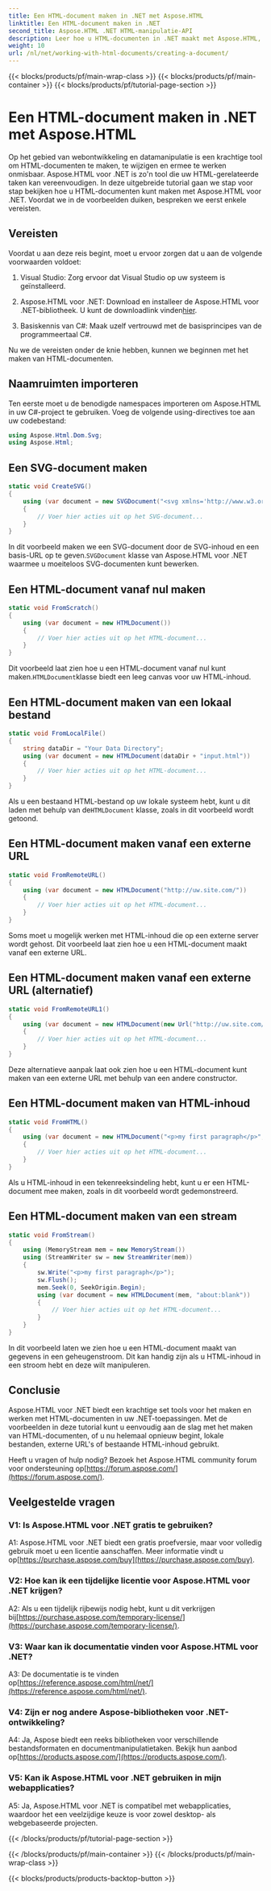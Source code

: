```yaml
---
title: Een HTML-document maken in .NET met Aspose.HTML
linktitle: Een HTML-document maken in .NET
second_title: Aspose.HTML .NET HTML-manipulatie-API
description: Leer hoe u HTML-documenten in .NET maakt met Aspose.HTML, vanaf nul of vanaf URL's. Een uitgebreide tutorial voor webontwikkelaars.
weight: 10
url: /nl/net/working-with-html-documents/creating-a-document/
---
```


{{< blocks/products/pf/main-wrap-class >}}
{{< blocks/products/pf/main-container >}}
{{< blocks/products/pf/tutorial-page-section >}}

# Een HTML-document maken in .NET met Aspose.HTML


Op het gebied van webontwikkeling en datamanipulatie is een krachtige tool om HTML-documenten te maken, te wijzigen en ermee te werken onmisbaar. Aspose.HTML voor .NET is zo'n tool die uw HTML-gerelateerde taken kan vereenvoudigen. In deze uitgebreide tutorial gaan we stap voor stap bekijken hoe u HTML-documenten kunt maken met Aspose.HTML voor .NET. Voordat we in de voorbeelden duiken, bespreken we eerst enkele vereisten.

## Vereisten

Voordat u aan deze reis begint, moet u ervoor zorgen dat u aan de volgende voorwaarden voldoet:

1. Visual Studio: Zorg ervoor dat Visual Studio op uw systeem is geïnstalleerd.

2. Aspose.HTML voor .NET: Download en installeer de Aspose.HTML voor .NET-bibliotheek. U kunt de downloadlink vinden[hier](https://releases.aspose.com/html/net/).

3. Basiskennis van C#: Maak uzelf vertrouwd met de basisprincipes van de programmeertaal C#.

Nu we de vereisten onder de knie hebben, kunnen we beginnen met het maken van HTML-documenten.

## Naamruimten importeren

Ten eerste moet u de benodigde namespaces importeren om Aspose.HTML in uw C#-project te gebruiken. Voeg de volgende using-directives toe aan uw codebestand:

```csharp
using Aspose.Html.Dom.Svg;
using Aspose.Html;
```

## Een SVG-document maken

```csharp
static void CreateSVG()
{
    using (var document = new SVGDocument("<svg xmlns='http://www.w3.org/2000/svg'><circle cx='50' cy='50' r='40'/></svg>", "about:blank"))
    {
        // Voer hier acties uit op het SVG-document...
    }
}
```

 In dit voorbeeld maken we een SVG-document door de SVG-inhoud en een basis-URL op te geven.`SVGDocument` klasse van Aspose.HTML voor .NET waarmee u moeiteloos SVG-documenten kunt bewerken.

## Een HTML-document vanaf nul maken

```csharp
static void FromScratch()
{
    using (var document = new HTMLDocument())
    {
        // Voer hier acties uit op het HTML-document...
    }
}
```

 Dit voorbeeld laat zien hoe u een HTML-document vanaf nul kunt maken.`HTMLDocument`klasse biedt een leeg canvas voor uw HTML-inhoud.

## Een HTML-document maken van een lokaal bestand

```csharp
static void FromLocalFile()
{
    string dataDir = "Your Data Directory";
    using (var document = new HTMLDocument(dataDir + "input.html"))
    {
        // Voer hier acties uit op het HTML-document...
    }
}
```

 Als u een bestaand HTML-bestand op uw lokale systeem hebt, kunt u dit laden met behulp van de`HTMLDocument` klasse, zoals in dit voorbeeld wordt getoond.

## Een HTML-document maken vanaf een externe URL

```csharp
static void FromRemoteURL()
{
    using (var document = new HTMLDocument("http://uw.site.com/"))
    {
        // Voer hier acties uit op het HTML-document...
    }
}
```

Soms moet u mogelijk werken met HTML-inhoud die op een externe server wordt gehost. Dit voorbeeld laat zien hoe u een HTML-document maakt vanaf een externe URL.

## Een HTML-document maken vanaf een externe URL (alternatief)

```csharp
static void FromRemoteURL1()
{
    using (var document = new HTMLDocument(new Url("http://uw.site.com/")))
    {
        // Voer hier acties uit op het HTML-document...
    }
}
```

Deze alternatieve aanpak laat ook zien hoe u een HTML-document kunt maken van een externe URL met behulp van een andere constructor.

## Een HTML-document maken van HTML-inhoud

```csharp
static void FromHTML()
{
    using (var document = new HTMLDocument("<p>my first paragraph</p>", "."))
    {
        // Voer hier acties uit op het HTML-document...
    }
}
```

Als u HTML-inhoud in een tekenreeksindeling hebt, kunt u er een HTML-document mee maken, zoals in dit voorbeeld wordt gedemonstreerd.

## Een HTML-document maken van een stream

```csharp
static void FromStream()
{
    using (MemoryStream mem = new MemoryStream())
    using (StreamWriter sw = new StreamWriter(mem))
    {
        sw.Write("<p>my first paragraph</p>");
        sw.Flush();
        mem.Seek(0, SeekOrigin.Begin);
        using (var document = new HTMLDocument(mem, "about:blank"))
        {
            // Voer hier acties uit op het HTML-document...
        }
    }
}
```

In dit voorbeeld laten we zien hoe u een HTML-document maakt van gegevens in een geheugenstroom. Dit kan handig zijn als u HTML-inhoud in een stroom hebt en deze wilt manipuleren.

## Conclusie

Aspose.HTML voor .NET biedt een krachtige set tools voor het maken en werken met HTML-documenten in uw .NET-toepassingen. Met de voorbeelden in deze tutorial kunt u eenvoudig aan de slag met het maken van HTML-documenten, of u nu helemaal opnieuw begint, lokale bestanden, externe URL's of bestaande HTML-inhoud gebruikt.

 Heeft u vragen of hulp nodig? Bezoek het Aspose.HTML community forum voor ondersteuning op[https://forum.aspose.com/](https://forum.aspose.com/).

## Veelgestelde vragen

### V1: Is Aspose.HTML voor .NET gratis te gebruiken?
 A1: Aspose.HTML voor .NET biedt een gratis proefversie, maar voor volledig gebruik moet u een licentie aanschaffen. Meer informatie vindt u op[https://purchase.aspose.com/buy](https://purchase.aspose.com/buy).

### V2: Hoe kan ik een tijdelijke licentie voor Aspose.HTML voor .NET krijgen?
 A2: Als u een tijdelijk rijbewijs nodig hebt, kunt u dit verkrijgen bij[https://purchase.aspose.com/temporary-license/](https://purchase.aspose.com/temporary-license/).

### V3: Waar kan ik documentatie vinden voor Aspose.HTML voor .NET?
A3: De documentatie is te vinden op[https://reference.aspose.com/html/net/](https://reference.aspose.com/html/net/).

### V4: Zijn er nog andere Aspose-bibliotheken voor .NET-ontwikkeling?
 A4: Ja, Aspose biedt een reeks bibliotheken voor verschillende bestandsformaten en documentmanipulatietaken. Bekijk hun aanbod op[https://products.aspose.com/](https://products.aspose.com/).

### V5: Kan ik Aspose.HTML voor .NET gebruiken in mijn webapplicaties?
A5: Ja, Aspose.HTML voor .NET is compatibel met webapplicaties, waardoor het een veelzijdige keuze is voor zowel desktop- als webgebaseerde projecten.

{{< /blocks/products/pf/tutorial-page-section >}}

{{< /blocks/products/pf/main-container >}}
{{< /blocks/products/pf/main-wrap-class >}}

{{< blocks/products/products-backtop-button >}}
